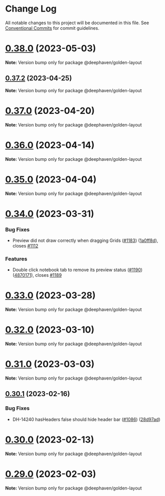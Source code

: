 # Change Log

All notable changes to this project will be documented in this file.
See [Conventional Commits](https://conventionalcommits.org) for commit guidelines.

# [0.38.0](https://github.com/deephaven/web-client-ui/compare/v0.37.3...v0.38.0) (2023-05-03)

**Note:** Version bump only for package @deephaven/golden-layout

## [0.37.2](https://github.com/deephaven/web-client-ui/compare/v0.37.1...v0.37.2) (2023-04-25)

**Note:** Version bump only for package @deephaven/golden-layout

# [0.37.0](https://github.com/deephaven/web-client-ui/compare/v0.36.0...v0.37.0) (2023-04-20)

**Note:** Version bump only for package @deephaven/golden-layout

# [0.36.0](https://github.com/deephaven/web-client-ui/compare/v0.35.0...v0.36.0) (2023-04-14)

**Note:** Version bump only for package @deephaven/golden-layout

# [0.35.0](https://github.com/deephaven/web-client-ui/compare/v0.34.0...v0.35.0) (2023-04-04)

**Note:** Version bump only for package @deephaven/golden-layout

# [0.34.0](https://github.com/deephaven/web-client-ui/compare/v0.33.0...v0.34.0) (2023-03-31)

### Bug Fixes

- Preview did not draw correctly when dragging Grids ([#1183](https://github.com/deephaven/web-client-ui/issues/1183)) ([1a0ff8d](https://github.com/deephaven/web-client-ui/commit/1a0ff8da23c69859ac54531d681fa2356267bab8)), closes [#1112](https://github.com/deephaven/web-client-ui/issues/1112)

### Features

- Double click notebook tab to remove its preview status ([#1190](https://github.com/deephaven/web-client-ui/issues/1190)) ([4870171](https://github.com/deephaven/web-client-ui/commit/4870171defd2f361295105489c87a41b2c8d1f3a)), closes [#1189](https://github.com/deephaven/web-client-ui/issues/1189)

# [0.33.0](https://github.com/deephaven/web-client-ui/compare/v0.32.0...v0.33.0) (2023-03-28)

**Note:** Version bump only for package @deephaven/golden-layout

# [0.32.0](https://github.com/deephaven/web-client-ui/compare/v0.31.1...v0.32.0) (2023-03-10)

**Note:** Version bump only for package @deephaven/golden-layout

# [0.31.0](https://github.com/deephaven/web-client-ui/compare/v0.30.1...v0.31.0) (2023-03-03)

**Note:** Version bump only for package @deephaven/golden-layout

## [0.30.1](https://github.com/deephaven/web-client-ui/compare/v0.30.0...v0.30.1) (2023-02-16)

### Bug Fixes

- DH-14240 hasHeaders false should hide header bar ([#1086](https://github.com/deephaven/web-client-ui/issues/1086)) ([28d97ad](https://github.com/deephaven/web-client-ui/commit/28d97ade8886c234f47a6413b5a1e93480d4e6a2))

# [0.30.0](https://github.com/deephaven/web-client-ui/compare/v0.29.1...v0.30.0) (2023-02-13)

**Note:** Version bump only for package @deephaven/golden-layout

# [0.29.0](https://github.com/deephaven/web-client-ui/compare/v0.28.0...v0.29.0) (2023-02-03)

**Note:** Version bump only for package @deephaven/golden-layout

